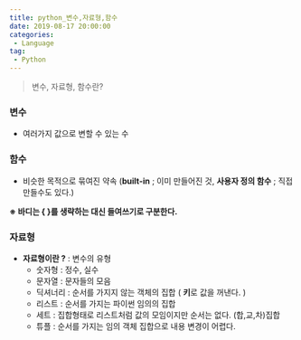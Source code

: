 ```yaml
---
title: python_변수,자료형,함수
date: 2019-08-17 20:00:00
categories:
 - Language
tag:
 - Python
---
```


> 변수, 자료형, 함수란?

### 변수

- 여러가지 값으로 변할 수 있는 수

### 함수

- 비슷한 목적으로 묶여진 약속 (**built-in** ; 이미 만들어진 것, **사용자 정의 함수** ; 직접 만들수도 있다.)

**※ 바디는 { }를 생략하는 대신 들여쓰기로 구분한다.**



### 자료형

- **자료형이란 ?** : 변수의 유형
  - 숫자형 : 정수, 실수
  - 문자열 : 문자들의 모음
  - 딕셔너리 : 순서를 가지지 않는 객체의 집합 ( **키**로 값을 꺼낸다. )
  - 리스트 : 순서를 가지는 파이썬 임의의 집합
  - 세트 : 집합형태로 리스트처럼 값의 모임이지만 순서는 없다.  (합,교,차)집합
  - 튜플 : 순서를 가지는 임의 객체 집합으로 내용 변경이 어렵다.
